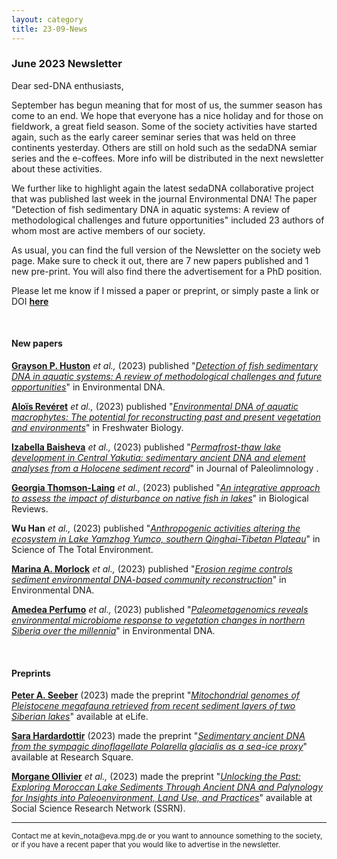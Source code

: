```yaml
---
layout: category
title: 23-09-News
---
```


<div class="section">
<h3 class="section-title underline">June 2023 Newsletter</h3>
</div>

<p>Dear sed-DNA enthusiasts,</p>
<div class="intro">
<p>September has begun meaning that for most of us, the summer season has come to an end. We hope that everyone has a nice holiday and for those on fieldwork, a great field season. Some of the society activities have started again, such as the early career seminar series that was held on three continents yesterday. Others are still on hold such as the sedaDNA semiar series and the e-coffees. More info will be distributed in the next newsletter about these activities.</p> 

<p>We further like to highlight again the latest sedaDNA collaborative project that was published last week in the journal Environmental DNA! The paper "Detection of fish sedimentary DNA in aquatic systems: A review of methodological challenges and future opportunities" included 23 authors of whom most are active members of our society.</p>

<p>As usual, you can find the full version of the Newsletter on the society web page. Make sure to check it out, there are 7 new papers published and 1 new pre-print. You will also find there the advertisement for a PhD position.</p>

<p>Please let me know if I missed a paper or preprint, or simply paste a link or DOI <a href="https://docs.google.com/forms/d/1-8Wct-4bm0t0U4gApA92XDzlRM1B1WgIJdi-ihtWEcI/prefill" target="_blank"><b>here</b></a>
</p>


<br>
<div class="intro">
<h4 class="section-title underline">New papers</h4>

<p><a href="https://www.researchgate.net/profile/Grayson-Huston" target="_blank"><b>Grayson P. Huston</b></a> <i> et al.,</i> (2023) published "<a href="10.1002/edn3.467" target="_blank"><u><i>Detection of fish sedimentary DNA in aquatic systems: A review of methodological challenges and future opportunities</i></u></a>" in Environmental DNA.</p>

<p><a href="https://www.researchgate.net/profile/Alois-Reveret" target="_blank"><b>Aloïs Revéret</b></a> <i> et al.,</i> (2023) published "<a href="https://doi.org/10.1111/fwb.14158" target="_blank"><u><i>Environmental DNA of aquatic macrophytes: The potential for reconstructing past and present vegetation and environments</i></u></a>" in Freshwater Biology.</p>

<p><a href="https://www.researchgate.net/profile/Izabella-Baisheva" target="_blank"><b>Izabella Baisheva</b></a> <i> et al.,</i> (2023) published "<a href="https://doi.org/10.1007/s10933-023-00285-w" target="_blank"><u><i>Permafrost-thaw lake development in Central Yakutia: sedimentary ancient DNA and element analyses from a Holocene sediment record</i></u></a>" in Journal of Paleolimnology .</p>

<p><a href="https://www.researchgate.net/profile/Georgia-Thomson-Laing" target="_blank"><b>Georgia Thomson-Laing</b></a> <i> et al.,</i> (2023) published "<a href="https://doi.org/10.1111/brv.13013" target="_blank"><u><i>An integrative approach to assess the impact of disturbance on native fish in lakes</i></u></a>" in Biological Reviews.</p>

<p><b>Wu Han</b> <i> et al.,</i> (2023) published "<a href="https://doi.org/10.1016/j.scitotenv.2023.166715" target="_blank"><u><i>Anthropogenic activities altering the ecosystem in Lake Yamzhog Yumco, southern Qinghai-Tibetan Plateau</i></u></a>" in Science of The Total Environment.</p>

<p><a href="https://www.researchgate.net/profile/Marina_Morlock" target="_blank"><b>Marina A. Morlock</b></a> <i> et al.,</i> (2023) published "<a href="https://doi.org/10.1002/edn3.458" target="_blank"><u><i>Erosion regime controls sediment environmental DNA-based community reconstruction</i></u></a>" in Environmental DNA.</p>

<p><a href="https://www.researchgate.net/profile/Amedea-Perfumo" target="_blank"><b>Amedea Perfumo</b></a> <i> et al.,</i> (2023) published "<a href="https://doi.org/10.1002/edn3.446" target="_blank"><u><i>Paleometagenomics reveals environmental microbiome
response to vegetation changes in northern Siberia over the millennia</i></u></a>" in Environmental DNA.</p>



<br>

<div class="intro">
<h4 class="section-title underline">Preprints</h4>

<p><a href="https://www.researchgate.net/profile/Peter-Seeber" target="_blank"><b> Peter A. Seeber</b></a> (2023) made the preprint "<a href="https://doi.org/10.7554/eLife.89992.1" target="_blank"><u><i>Mitochondrial genomes of Pleistocene megafauna retrieved from recent sediment layers of two Siberian lakes</i></u></a>" available at eLife.</p>

<p><a href="https://www.researchgate.net/profile/Sara-Hardardottir" target="_blank"><b> Sara Hardardottir</b></a> (2023) made the preprint "<a href="https://doi.org/10.21203/rs.3.rs-3132549/v1" target="_blank"><u><i>Sedimentary ancient DNA from the sympagic dinoflagellate Polarella glacialis as a sea-ice proxy</i></u></a>" available at Research Square.</p>

<p><a href="https://www.researchgate.net/profile/Morgane-Ollivier-3" target="_blank"><b>Morgane Ollivier</b></a> <i> et al.,</i> (2023) made the preprint "<a href="http://dx.doi.org/10.2139/ssrn.4534181" target="_blank"><u><i>Unlocking the Past:  Exploring Moroccan Lake Sediments Through Ancient DNA and Palynology for Insights into Paleoenvironment, Land Use, and Practices</i></u></a>" available at Social Science Research Network (SSRN).</p>


<hr />
<p><small>Contact me at kevin_nota@eva.mpg.de or you want to announce something to the society, or if you have a recent paper that you would like to advertise in the newsletter.</small></p>
